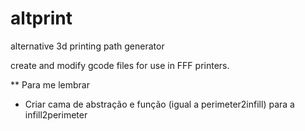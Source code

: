 # altprint
alternative 3d printing path generator  

create and modify gcode files for use in FFF printers.

** Para me lembrar

* Criar cama de abstração e função  (igual a perimeter2infill) para a infill2perimeter

